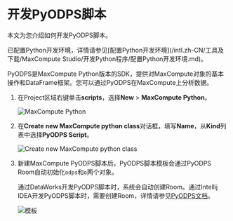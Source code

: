 # 开发PyODPS脚本

本文为您介绍如何开发PyODPS脚本。

已配置Python开发环境，详情请参见[配置Python开发环境](/intl.zh-CN/工具及下载/MaxCompute Studio/开发Python程序/配置Python开发环境.md)。

PyODPS是MaxCompute Python版本的SDK，提供对MaxCompute对象的基本操作和DataFrame框架。您可以通过PyODPS在MaxCompute上分析数据。

1.  在Project区域右键单击**scripts**，选择**New** \> **MaxCompute Python**。

    ![MaxCompute Python](https://static-aliyun-doc.oss-cn-hangzhou.aliyuncs.com/assets/img/zh-CN/5545819951/p3447.png)

2.  在**Create new MaxCompute python class**对话框，填写**Name**，从**Kind**列表中选择**PyODPS Script**。

    ![Create new MaxCompute python class](https://static-aliyun-doc.oss-cn-hangzhou.aliyuncs.com/assets/img/zh-CN/5545819951/p3452.png)

3.  新建MaxCompute PyODPS脚本后，PyODPS脚本模板会通过PyODPS Room自动初始化`odps`和`o`两个对象。

    通过DataWorks开发PyODPS脚本时，系统会自动创建Room。通过Intellij IDEA开发PyODPS脚本时，需要创建Room，详情请参见[PyODPS文档](https://pyodps.readthedocs.io/zh_CN/latest/)。

    ![模板](https://static-aliyun-doc.oss-cn-hangzhou.aliyuncs.com/assets/img/zh-CN/5545819951/p3455.png)


